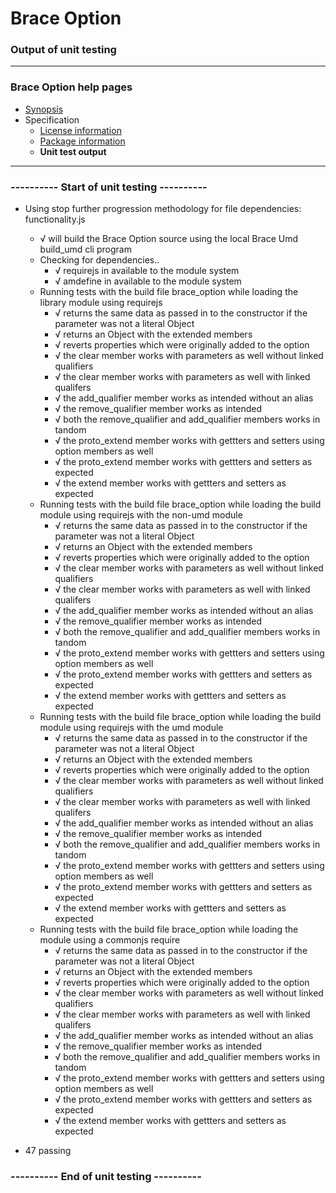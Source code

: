 # Brace Option
### Output of unit testing
 
----
### Brace Option help pages
* [Synopsis](https://github.com/restarian/brace_option/blob/master/docs/synopsis.md)
* Specification
  * [License information](https://github.com/restarian/brace_option/blob/master/docs/specification/license_information.md)
  * [Package information](https://github.com/restarian/brace_option/blob/master/docs/specification/package_information.md)
  * **Unit test output**
----
 
### ---------- Start of unit testing ----------

  * Using stop further progression methodology for file dependencies: functionality.js
    * √ will build the Brace Option source using the local Brace Umd build_umd cli program
    * Checking for dependencies..
      * √ requirejs in available to the module system
      * √ amdefine in available to the module system
    * Running tests with the build file brace_option while loading the library module using requirejs
      * √ returns the same data as passed in to the constructor if the parameter was not a literal Object
      * √ returns an Object with the extended members
      * √ reverts properties which were originally added to the option
      * √ the clear member works with parameters as well without linked qualifiers
      * √ the clear member works with parameters as well with linked qualifers
      * √ the add_qualifier member works as intended without an alias
      * √ the remove_qualifier member works as intended
      * √ both the remove_qualifier and add_qualifier members works in tandom
      * √ the proto_extend member works with gettters and setters using option members as well
      * √ the proto_extend member works with gettters and setters as expected
      * √ the extend member works with gettters and setters as expected
    * Running tests with the build file brace_option while loading the build module using requirejs with the non-umd module
      * √ returns the same data as passed in to the constructor if the parameter was not a literal Object
      * √ returns an Object with the extended members
      * √ reverts properties which were originally added to the option
      * √ the clear member works with parameters as well without linked qualifiers
      * √ the clear member works with parameters as well with linked qualifers
      * √ the add_qualifier member works as intended without an alias
      * √ the remove_qualifier member works as intended
      * √ both the remove_qualifier and add_qualifier members works in tandom
      * √ the proto_extend member works with gettters and setters using option members as well
      * √ the proto_extend member works with gettters and setters as expected
      * √ the extend member works with gettters and setters as expected
    * Running tests with the build file brace_option while loading the build module using requirejs with the umd module
      * √ returns the same data as passed in to the constructor if the parameter was not a literal Object
      * √ returns an Object with the extended members
      * √ reverts properties which were originally added to the option
      * √ the clear member works with parameters as well without linked qualifiers
      * √ the clear member works with parameters as well with linked qualifers
      * √ the add_qualifier member works as intended without an alias
      * √ the remove_qualifier member works as intended
      * √ both the remove_qualifier and add_qualifier members works in tandom
      * √ the proto_extend member works with gettters and setters using option members as well
      * √ the proto_extend member works with gettters and setters as expected
      * √ the extend member works with gettters and setters as expected
    * Running tests with the build file brace_option while loading the module using a commonjs require
      * √ returns the same data as passed in to the constructor if the parameter was not a literal Object
      * √ returns an Object with the extended members
      * √ reverts properties which were originally added to the option
      * √ the clear member works with parameters as well without linked qualifiers
      * √ the clear member works with parameters as well with linked qualifers
      * √ the add_qualifier member works as intended without an alias
      * √ the remove_qualifier member works as intended
      * √ both the remove_qualifier and add_qualifier members works in tandom
      * √ the proto_extend member works with gettters and setters using option members as well
      * √ the proto_extend member works with gettters and setters as expected
      * √ the extend member works with gettters and setters as expected

  * 47 passing


### ---------- End of unit testing ----------